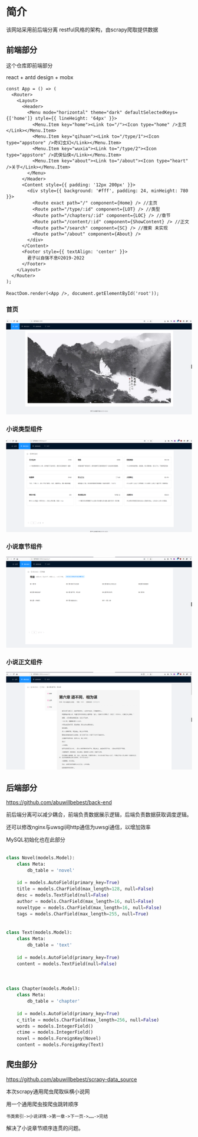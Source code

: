 # 简介

该网站采用前后端分离 restful风格的架构，由scrapy爬取提供数据



## 前端部分

这个仓库即前端部分

react + antd design + mobx





```react
const App = () => (
  <Router>
    <Layout>
      <Header>
        <Menu mode="horizontal" theme="dark" defaultSelectedKeys={['home']} style={{ lineHeight: '64px' }}>
          <Menu.Item key="home"><Link to="/"><Icon type="home" />主页</Link></Menu.Item>
          <Menu.Item key="qihuan"><Link to="/type/1"><Icon type="appstore" />奇幻玄幻</Link></Menu.Item>
          <Menu.Item key="wuxia"><Link to="/type/2"><Icon type="appstore" />武侠仙侠</Link></Menu.Item>
          <Menu.Item key="about"><Link to="/about"><Icon type="heart" />关于</Link></Menu.Item>
        </Menu>
      </Header>
      <Content style={{ padding: '12px 200px' }}>
        <div style={{ background: '#fff', padding: 24, minHeight: 780 }}>
          <Route exact path="/" component={Home} /> //主页
          <Route path="/type/:id" component={LOT} /> //类型
          <Route path="/chapters/:id" component={LOC} /> //章节
          <Route path="/content/:id" component={ShowContent} /> //正文
          <Route path="/search" component={SC} /> //搜索 未实现
          <Route path="/about" component={About} />
        </div>
      </Content>
      <Footer style={{ textAlign: 'center' }}>
        君子以自强不息©2019-2022
      </Footer>
    </Layout>
  </Router>
);

ReactDom.render(<App />, document.getElementById('root'));

```





### 首页

![1570853487105](README.assets/1570853487105.png)



### 小说类型组件

![1570853517207](README.assets/1570853517207.png)



### 小说章节组件

![1570853572583](README.assets/1570853572583.png)



### 小说正文组件

![1570853637566](README.assets/1570853637566.png)







## 后端部分

https://github.com/abuwillbebest/back-end



前后端分离可以减少耦合，前端负责数据展示逻辑，后端负责数据获取调度逻辑。

还可以修改nginx与uwsgi间http通信为uwsgi通信，以增加效率



MySQL初始化也在此部分



```python

class Novel(models.Model):
    class Meta:
        db_table = 'novel'

    id = models.AutoField(primary_key=True)
    title = models.CharField(max_length=128, null=False)
    desc = models.TextField(null=False)
    author = models.CharField(max_length=16, null=False)
    noveltype = models.CharField(max_length=16, null=False)
    tags = models.CharField(max_length=255, null=True)


class Text(models.Model):
    class Meta:
        db_table = 'text'

    id = models.AutoField(primary_key=True)
    content = models.TextField(null=False)



class Chapter(models.Model):
    class Meta:
        db_table = 'chapter'

    id = models.AutoField(primary_key=True)
    c_title = models.CharField(max_length=256, null=False)
    words = models.IntegerField()
    ctime = models.IntegerField()
    novel = models.ForeignKey(Novel)
    content = models.ForeignKey(Text)


```







## 爬虫部分

https://github.com/abuwillbebest/scrapy-data_source





本次scrapy通用爬虫爬取纵横小说网



用一个通用爬虫按爬虫跳转顺序

`书类索引->小说详情->第一章->下一页->……->完结`

解决了小说章节顺序连贯的问题。



